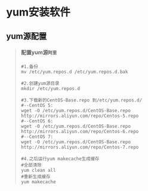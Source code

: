 # yum安装软件

## yum源配置

>#### 配置yum源`阿里`
>
>```shell
>#1.备份
>mv /etc/yum.repos.d /etc/yum.repos.d.bak
>
>#2.创建yum源目录
>mkdir /etc/yum.repos.d
>
>#3.下载新的CentOS-Base.repo 到/etc/yum.repos.d/
>#--CentOS 5:
>wget -O /etc/yum.repos.d/CentOS-Base.repo http://mirrors.aliyun.com/repo/Centos-5.repo
>#--CentOS 6:
>wget -O /etc/yum.repos.d/CentOS-Base.repo http://mirrors.aliyun.com/repo/Centos-6.repo
>#--CentOS 7:
>wget -O /etc/yum.repos.d/CentOS-Base.repo http://mirrors.aliyun.com/repo/Centos-7.repo
>
>#4.之后运行yum makecache生成缓存
>#全部清除
>yum clean all
>#重新生成缓存
>yum makecache
>```
>